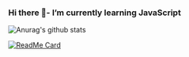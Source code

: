 ### Hi there 👋-  I’m currently learning JavaScript
![Anurag's github stats](https://github-readme-stats.vercel.app/api?username=ArturStahov&show_icons=true&theme=merko)

[![ReadMe Card](https://github-readme-stats.vercel.app/api/pin/?username=ArturStahov&repo=github-readme-stats)](https://github.com/anuraghazra/github-readme-stats)

<!--
**ArturStahov/ArturStahov** is a ✨ _special_ ✨ repository because its `README.md` (this file) appears on your GitHub profile.

Here are some ideas to get you started:

- 🔭 I’m currently working on ...
- 🌱 I’m currently learning ...
- 👯 I’m looking to collaborate on ...
- 🤔 I’m looking for help with ...
- 💬 Ask me about ...
- 📫 How to reach me: ...
- 😄 Pronouns: ...
- ⚡ Fun fact: ...
-->

